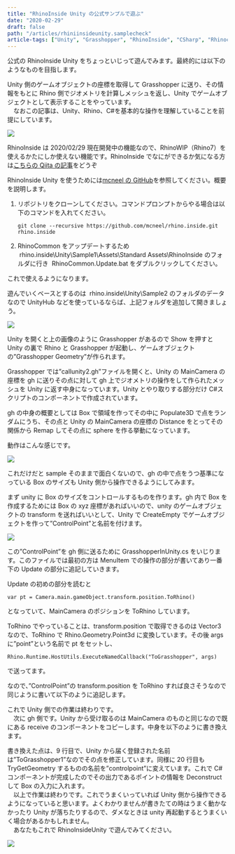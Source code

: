 ```yaml
---
title: "RhinoInside Unity の公式サンプルで遊ぶ"
date: "2020-02-29"
draft: false
path: "/articles/rhiniinsideunity.samplecheck"
article-tags: ["Unity", "Grasshopper", "RhinoInside", "CSharp", "Rhinoceros", "構造とデジタル"]
---
```


公式の RhinoInside Unity をちょっといじって遊んでみます。最終的には以下のようなものを目指します。

Unity 側のゲームオブジェクトの座標を取得して Grasshopper に送り、その情報をもとに Rhino 側でジオメトリを計算しメッシュを返し、Unity でゲームオブジェクトとして表示することをやっています。  
　なおこの記事は、Unity、Rhino、C#を基本的な操作を理解していることを前提にしています。

![](https://1.bp.blogspot.com/-6V7f-V45f6I/XlnF_6_cg1I/AAAAAAAABxE/LcQkqiRw7z4OEDSck8fkjb1PDhm4DJ7TACLcBGAsYHQ/s640/rhinoinsideunity_vshoudini.gif)

RhinoInside は 2020/02/29 現在開発中の機能なので、RhinoWIP（Rhino7）を使えるかたにしか使えない機能です。RhinoInside でなにができるか気になる方は[こちらの Qiita の記事](https://qiita.com/hiron_rgkr/items/ba00b7ae75068a54ff20)をどうぞ

RhinoInside Unity を使うためには[mcneel の GitHub](https://github.com/mcneel/rhino.inside/tree/master/Unity)を参照してください。概要を説明します。

1.  リポジトリをクローンしてください。コマンドプロンプトからやる場合は以下のコマンドを入れてください。
    ```
    git clone --recursive https://github.com/mcneel/rhino.inside.git rhino.inside
    ```
2.  RhinoCommon をアップデートするため  rhino.inside\\Unity\\Sample1\\Assets\\Standard Assets\\RhinoInside のフォルダに行き  RhinoCommon.Update.bat をダブルクリックしてください。

これで使えるようになります。

遊んでいくベースとするのは  rhino.inside\\Unity\\Sample2 のフォルダのデータなので UnityHub などを使っているならば、上記フォルダを追加して開きましょう。

[![](https://1.bp.blogspot.com/-Qvc95M49gfg/Xlnzwbq90-I/AAAAAAAABxg/vpwdxb-nO4Aw7beMmi5skYsOfoPcABihgCLcBGAsYHQ/s400/%25E7%2594%25BB%25E5%2583%258F1.png)](https://1.bp.blogspot.com/-Qvc95M49gfg/Xlnzwbq90-I/AAAAAAAABxg/vpwdxb-nO4Aw7beMmi5skYsOfoPcABihgCLcBGAsYHQ/s1600/%25E7%2594%25BB%25E5%2583%258F1.png)

Unity を開くと上の画像のように Grasshopper があるので Show を押すと Unity の裏で Rhino と Grasshopper が起動し、ゲームオブジェクトの”Grasshopper Geometry”が作られます。

Grasshopper では”callunity2.gh”ファイルを開くと、Unity の MainCamera の座標を gh に送りその点に対して gh 上でジオメトリの操作をして作られたメッシュを Unity に返す中身になっています。Unity とやり取りする部分だけ C#スクリプトのコンポーネントで作成されています。

gh の中身の概要としては Box で領域を作ってその中に Populate3D で点をランダムにうち、その点と Unity の MainCamera の座標の Distance をとってその関係から Remap してその点に sphere を作る挙動になっています。

動作はこんな感じです。

[![](https://1.bp.blogspot.com/-V-Tl-UzRpPQ/Xln3pHcvPqI/AAAAAAAABx4/K9HCqdQ1WnUpNgSycLpN58RLSyTj3SbRQCLcBGAsYHQ/s400/RIU_Sampl2.gif)](https://1.bp.blogspot.com/-V-Tl-UzRpPQ/Xln3pHcvPqI/AAAAAAAABx4/K9HCqdQ1WnUpNgSycLpN58RLSyTj3SbRQCLcBGAsYHQ/s1600/RIU_Sampl2.gif)

これだけだと sample そのままで面白くないので、gh の中で点をうつ基準になっている Box のサイズも Unity 側から操作できるようにしてみます。

まず unity に Box のサイズをコントロールするものを作ります。gh 内で Box を作成するためには Box の xyz 座標があればいいので、unity のゲームオブジェクトの transform を送ればいいとして、Unity で CreateEmpty でゲームオブジェクトを作って”ControlPoint”と名前を付けます。

[![](https://1.bp.blogspot.com/-2DC4FQFBF9A/Xln6lF-KkFI/AAAAAAAAByQ/FcELw49TsgA_MIca2IZqXrr0hw_Kn0n3ACLcBGAsYHQ/s400/%25E7%2594%25BB%25E5%2583%258F2.png)](https://1.bp.blogspot.com/-2DC4FQFBF9A/Xln6lF-KkFI/AAAAAAAAByQ/FcELw49TsgA_MIca2IZqXrr0hw_Kn0n3ACLcBGAsYHQ/s1600/%25E7%2594%25BB%25E5%2583%258F2.png)

この”ControlPoint”を gh 側に送るために GrasshopperInUnity.cs をいじります。このファイルでは最初の方は MenuItem での操作の部分が書いてあり一番下の Update の部分に追記していきます。

Update の初めの部分を読むと
```
var pt = Camera.main.gameObject.transform.position.ToRhino()
```

となっていて、MainCamera のポジションを ToRhino しています。

ToRhino でやっていることは、transform.position で取得できるのは Vector3 なので、ToRhino で Rhino.Geometry.Point3d に変換しています。その後 args に”point”という名前で pt をセットし、
```
Rhino.Runtime.HostUtils.ExecuteNamedCallback("ToGrasshopper", args)
```
で送ってます。

なので、”ControlPoint”の transform.position を ToRhino すれば良さそうなので同じように書いて以下のように追記します。

これで Unity 側での作業は終わりです。  
　次に gh 側です。Unity から受け取るのは MainCamera のものと同じなので既にある receive のコンポーネントをコピーします。中身を以下のように書き換えます。

書き換えた点は、9 行目で、Unity から届く登録された名前は”ToGrasshopper1”なのでその点を修正しています。同様に 20 行目も TryGetGeometry するものの名前を”controlpoint”に変えています。これで C#コンポーネントが完成したのでその出力であるポイントの情報を Deconstruct して Box の入力に入れます。  
　以上で作業は終わりです。これでうまくいっていれば Unity 側から操作できるようになっていると思います。よくわかりませんが書きたての時はうまく動かなかったり Unity が落ちたりするので、ダメなときは unity 再起動するとうまくいく場合があるかもしれません。  
　あなたもこれで RhinoInsideUnity で遊んでみてください。

[![](https://1.bp.blogspot.com/-pukbJjiUEF4/XloEg7XZk1I/AAAAAAAAByo/62SY-yQ1E1AqtS3ROQ9rb88w0WiMd3SpACLcBGAsYHQ/s640/RIU_Sampl2-2.gif)](https://1.bp.blogspot.com/-pukbJjiUEF4/XloEg7XZk1I/AAAAAAAAByo/62SY-yQ1E1AqtS3ROQ9rb88w0WiMd3SpACLcBGAsYHQ/s1600/RIU_Sampl2-2.gif)
